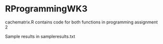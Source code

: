 # RProgrammingWK3
cachematrix.R contains code for both functions in programming assignment 2

Sample results in sampleresults.txt

